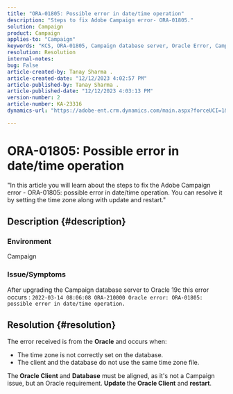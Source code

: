 ```yaml
---
title: "ORA-01805: Possible error in date/time operation"
description: "Steps to fix Adobe Campaign error- ORA-01805."
solution: Campaign
product: Campaign
applies-to: "Campaign"
keywords: "KCS, ORA-01805, Campaign database server, Oracle Error, Campaign"
resolution: Resolution
internal-notes: 
bug: False
article-created-by: Tanay Sharma .
article-created-date: "12/12/2023 4:02:57 PM"
article-published-by: Tanay Sharma .
article-published-date: "12/12/2023 4:03:13 PM"
version-number: 2
article-number: KA-23316
dynamics-url: "https://adobe-ent.crm.dynamics.com/main.aspx?forceUCI=1&pagetype=entityrecord&etn=knowledgearticle&id=ed0b64e4-0799-ee11-be37-6045bd006b25"

---
```

# ORA-01805: Possible error in date/time operation


"In this article you will learn about the steps to fix the Adobe Campaign error - ORA-01805: possible error in date/time operation. You can resolve it by setting the time zone along with update and restart."

## Description {#description}


### <b>Environment</b>

Campaign



### <b>Issue/Symptoms</b>

After upgrading the Campaign database server to Oracle 19c this error occurs : `2022-03-14 08:06:08 ORA-210000 Oracle error: ORA-01805: possible error in date/time operation.`


## Resolution {#resolution}


The error received is from the <b>Oracle</b> and occurs when:

- The time zone is not correctly set on the database.
- The client and the database do not use the same time zone file.


The<b> Oracle Client</b> and <b>Database</b> must be aligned, as it's not a Campaign issue, but an Oracle requirement. <b>Update </b>the<b> Oracle Client</b> and <b>restart</b>.
